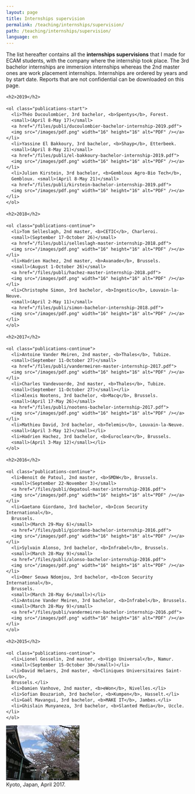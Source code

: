 ```yaml
---
layout: page
title: Internships supervision
permalink: /teaching/internships/supervision/
path: /teaching/internships/supervision/
language: en
---
```


<div class="page-col-wrapper">
  <div class="page-col page-col-1">
    <p>The list hereafter contains all the <b>internships supervisions</b> that
    I made for ECAM students, with the company where the internship took place.
    The 3rd bachelor internships are immersion internships whereas the 2nd
    master ones are work placement internships. Internships are ordered by
    years and by start date. Reports that are not confidential can be
    downloaded on this page.</p>

    <h2>2019</h2>

    <ol class="publications-start">
      <li>Théo Ducoulombier, 3rd bachelor, <b>Spentys</b>, Forest.
      <small>(April 8-May 17)</small>
      <a href="/files/publi/ducoulombier-bachelor-internship-2019.pdf">
      <img src="/images/pdf.png" width="16" height="16" alt="PDF" /></a></li>
      <li>Yassine El Bakkoury, 3rd bachelor, <b>Shayp</b>, Etterbeek.
      <small>(April 8-May 21)</small>
      <a href="/files/publi/el-bakkoury-bachelor-internship-2019.pdf">
      <img src="/images/pdf.png" width="16" height="16" alt="PDF" /></a></li>
      <li>Julien Kirstein, 3rd bachelor, <b>Gembloux Agro-Bio Tech</b>,
      Gembloux. <small>(April 8-May 21)</small>
      <a href="/files/publi/kirstein-bachelor-internship-2019.pdf">
      <img src="/images/pdf.png" width="16" height="16" alt="PDF" /></a></li>
    </ol>

    <h2>2018</h2>

    <ol class="publications-continue">
      <li>Tom Selleslagh, 2nd master, <b>CETIC</b>, Charleroi.
      <small>(September 17-October 26)</small>
      <a href="/files/publi/selleslagh-master-internship-2018.pdf">
      <img src="/images/pdf.png" width="16" height="16" alt="PDF" /></a></li>
      <li>Hadrien Hachez, 2nd master, <b>Avanade</b>, Brussels.
      <small>(August 1-October 26)</small>
      <a href="/files/publi/hachez-master-internship-2018.pdf">
      <img src="/images/pdf.png" width="16" height="16" alt="PDF" /></a></li>
      <li>Christophe Simon, 3rd bachelor, <b>Ingestic</b>, Louvain-la-Neuve.
      <small>(April 2-May 11)</small>
      <a href="/files/publi/simon-bachelor-internship-2018.pdf">
      <img src="/images/pdf.png" width="16" height="16" alt="PDF" /></a></li>
    </ol>

    <h2>2017</h2>

    <ol class="publications-continue">
      <li>Antoine Vander Meiren, 2nd master, <b>Thales</b>, Tubize.
      <small>(September 11-October 27)</small>
      <a href="/files/publi/vandermeiren-master-internship-2017.pdf">
      <img src="/images/pdf.png" width="16" height="16" alt="PDF" /></a></li>
      <li>Charles Vandevoorde, 2nd master, <b>Thales</b>, Tubize.
      <small>(September 11-October 27)</small></li>
      <li>Alexis Nootens, 3rd bachelor, <b>Macq</b>, Brussels.
      <small>(April 17-May 26)</small>
      <a href="/files/publi/nootens-bachelor-internship-2017.pdf">
      <img src="/images/pdf.png" width="16" height="16" alt="PDF" /></a></li>
      <li>Mathieu David, 3rd bachelor, <b>Telemis</b>, Louvain-la-Neuve.
      <small>(April 3-May 12)</small></li>
      <li>Hadrien Hachez, 3rd bachelor, <b>Euroclear</b>, Brussels.
      <small>(April 3-May 12)</small></li>
    </ol>

    <h2>2016</h2>

    <ol class="publications-continue">
      <li>Benoit de Patoul, 2nd master, <b>SMDW</b>, Brussels.
      <small>(September 22-November 3)</small>
      <a href="/files/publi/depatoul-master-internship-2016.pdf">
      <img src="/images/pdf.png" width="16" height="16" alt="PDF" /></a></li>
      <li>Gaetano Giordano, 3rd bachelor, <b>Icon Security International</b>,
      Brussels.
      <small>(March 29-May 6)</small>
      <a href="/files/publi/giordano-bachelor-internship-2016.pdf">
      <img src="/images/pdf.png" width="16" height="16" alt="PDF" /></a></li>
      <li>Sylvain Alonso, 3rd bachelor, <b>Infrabel</b>, Brussels.
      <small>(March 28-May 9)</small>
      <a href="/files/publi/alonso-bachelor-internship-2016.pdf">
      <img src="/images/pdf.png" width="16" height="16" alt="PDF" /></a></li>
      <li>Omer Seuwa Ndomjou, 3rd bachelor, <b>Icon Security International</b>,
      Brussels.
      <small>(March 28-May 6</small>)</li>
      <li>Antoine Vander Meiren, 3rd bachelor, <b>Infrabel</b>, Brussels.
      <small>(March 28-May 9)</small>
      <a href="/files/publi/vandermeiren-bachelor-internship-2016.pdf">
      <img src="/images/pdf.png" width="16" height="16" alt="PDF" /></a></li>
    </ol>

    <h2>2015</h2>

    <ol class="publications-continue">
      <li>Lionel Gosselin, 2nd master, <b>Vigo Universal</b>, Namur.
      <small>(September 15-October 30</small>)</li>
      <li>David Helaers, 2nd master, <b>Cliniques Universitaires Saint-Luc</b>,
      Brussels.</li>
      <li>Damien Vanhove, 2nd master, <b>eWon</b>, Nivelles.</li>
      <li>Sofian Bouzarioh, 3rd bachelor, <b>Kumpen</b>, Hasselt.</li>
      <li>Gaël Mavangui, 3rd bachelor, <b>MAKE IT</b>, Jambes.</li>
      <li>Ghislain Munyaneza, 3rd bachelor, <b>Slanted Media</b>, Uccle.</li>
    </ol>
  </div>
  <div class="page-col page-col-2">
    <p><img src="/images/kyoto.jpg" alt="Kyoto, Japan, April 2017."
    width="200" height="150" /><br />Kyoto, Japan, April 2017.</p>
  </div>
</div>
